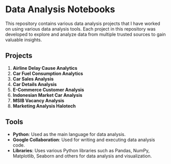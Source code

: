 # Data Analysis Notebooks

This repository contains various data analysis projects that I have worked on using various data analysis tools. Each project in this repository was developed to explore and analyze data from multiple trusted sources to gain valuable insights.

## Projects

1. **Airline Delay Cause Analytics**
2. **Car Fuel Consumption Analytics** 
3. **Car Sales Analysis** 
4. **Car Details Analysis**   
5. **E-Commerce Customer Analysis**  
6. **Indonesian Market Car Analysis**  
7. **MSIB Vacancy Analysis**  
8. **Marketing Analysis Halotech**
   
## Tools

- **Python**: Used as the main language for data analysis.
- **Google Collaboration**: Used for writing and executing data analysis code.
- **Libraries**: Uses various Python libraries such as Pandas, NumPy, Matplotlib, Seaborn and others for data analysis and visualization.
